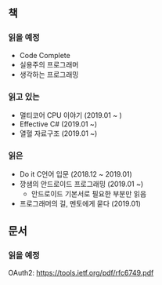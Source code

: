 ## 책
### 읽을 예정
- Code Complete
- 실용주의 프로그래머
- 생각하는 프로그래밍

### 읽고 있는
- 멀티코어 CPU 이야기 (2019.01 ~ )
- Effective C# (2019.01 ~)
- 열혈 자료구조 (2019.01 ~)

### 읽은
- Do it C언어 입문 (2018.12 ~ 2019.01)
- 깡샘의 안드로이드 프로그래밍 (2019.01 ~)
   - 안드로이드 기본서로 필요한 부분만 읽음
- 프로그래머의 길, 멘토에게 묻다 (2019.01)

## 문서
### 읽을 예정
OAuth2: https://tools.ietf.org/pdf/rfc6749.pdf 